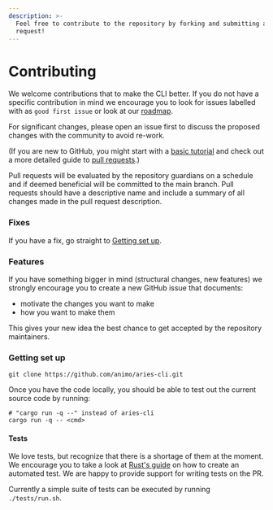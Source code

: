 ```yaml
---
description: >-
  Feel free to contribute to the repository by forking and submitting a pull
  request!
---
```


# Contributing

We welcome contributions that to make the CLI better. If you do not have a specific contribution in mind we encourage you to look for issues labelled with as `good first issue` or look at our [roadmap](roadmap.md).

For significant changes, please open an issue first to discuss the proposed changes with the community to avoid re-work.

(If you are new to GitHub, you might start with a [basic tutorial](https://docs.github.com/en/get-started/quickstart/set-up-git) and check out a more detailed guide to [pull requests](https://docs.github.com/en/pull-requests/collaborating-with-pull-requests/proposing-changes-to-your-work-with-pull-requests/about-pull-requests).)

Pull requests will be evaluated by the repository guardians on a schedule and if deemed beneficial will be committed to the main branch. Pull requests should have a descriptive name and include a summary of all changes made in the pull request description.





### Fixes

If you have a fix, go straight to [Getting set up](contributing.md#getting-set-up).

### Features

If you have something bigger in mind (structural changes, new features) we strongly encourage you to create a new GitHub issue that documents:

* motivate the changes you want to make
* how you want to make them

This gives your new idea the best chance to get accepted by the repository maintainers.

### Getting set up

```
git clone https://github.com/animo/aries-cli.git
```

Once you have the code locally, you should be able to test out the current source code by running:

```
# "cargo run -q --" instead of aries-cli
cargo run -q -- <cmd>
```

#### Tests

We love tests, but recognize that there is a shortage of them at the moment. We encourage you to take a look at [Rust's guide](https://doc.rust-lang.org/book/ch11-01-writing-tests.html) on how to create an automated test. We are happy to provide support for writing tests on the PR.

Currently a simple suite of tests can be executed by running `./tests/run.sh`.







